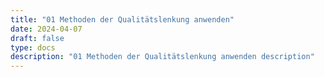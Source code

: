 ```yaml
---
title: "01 Methoden der Qualitätslenkung anwenden"
date: 2024-04-07
draft: false
type: docs
description: "01 Methoden der Qualitätslenkung anwenden description"
---
```



